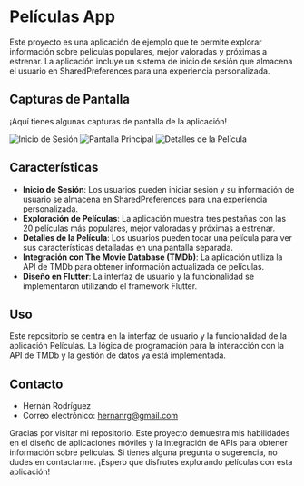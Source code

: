 # Películas App

Este proyecto es una aplicación de ejemplo que te permite explorar información sobre películas populares, mejor valoradas y próximas a estrenar. La aplicación incluye un sistema de inicio de sesión que almacena el usuario en SharedPreferences para una experiencia personalizada.

## Capturas de Pantalla

¡Aquí tienes algunas capturas de pantalla de la aplicación!

![Inicio de Sesión](https://live.staticflickr.com/65535/53285213509_abe47983ee_o.png)
![Pantalla Principal](https://live.staticflickr.com/65535/53285095528_f34d510d76_o.png)
![Detalles de la Película](https://live.staticflickr.com/65535/53285303040_02b02afddb_o.png)

## Características

- **Inicio de Sesión**: Los usuarios pueden iniciar sesión y su información de usuario se almacena en SharedPreferences para una experiencia personalizada.
- **Exploración de Películas**: La aplicación muestra tres pestañas con las 20 películas más populares, mejor valoradas y próximas a estrenar.
- **Detalles de la Película**: Los usuarios pueden tocar una película para ver sus características detalladas en una pantalla separada.
- **Integración con The Movie Database (TMDb)**: La aplicación utiliza la API de TMDb para obtener información actualizada de películas.
- **Diseño en Flutter**: La interfaz de usuario y la funcionalidad se implementaron utilizando el framework Flutter.

## Uso

Este repositorio se centra en la interfaz de usuario y la funcionalidad de la aplicación Películas. La lógica de programación para la interacción con la API de TMDb y la gestión de datos ya está implementada.

## Contacto

- Hernán Rodríguez
- Correo electrónico: hernanrg@gmail.com

Gracias por visitar mi repositorio. Este proyecto demuestra mis habilidades en el diseño de aplicaciones móviles y la integración de APIs para obtener información sobre películas. Si tienes alguna pregunta o sugerencia, no dudes en contactarme. ¡Espero que disfrutes explorando películas con esta aplicación!

